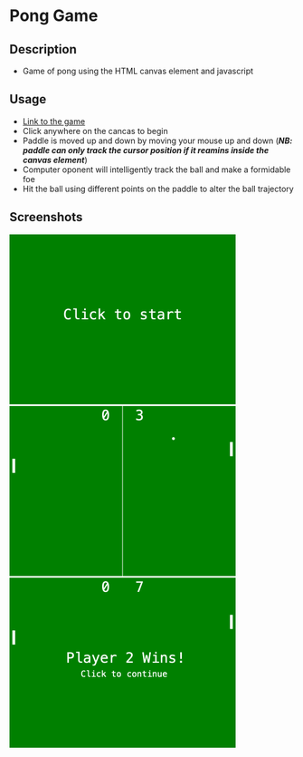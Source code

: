 # Pong Game
## Description
- Game of pong using the HTML canvas element and javascript

## Usage
- [Link to the game](https://trunten.github.io/js-canvas-pong/)
- Click anywhere on the cancas to begin
- Paddle is moved up and down by moving your mouse up and down (***NB: paddle can only track the cursor position if it reamins inside the canvas element***)
- Computer oponent will intelligently track the ball and make a formidable foe
- Hit the ball using different points on the paddle to alter the ball trajectory 

## Screenshots
![Start](/images/screenshot-1.png)
![In game](/images/screenshot-2.png)
![Player 2 Win](/images/screenshot-3.png)
